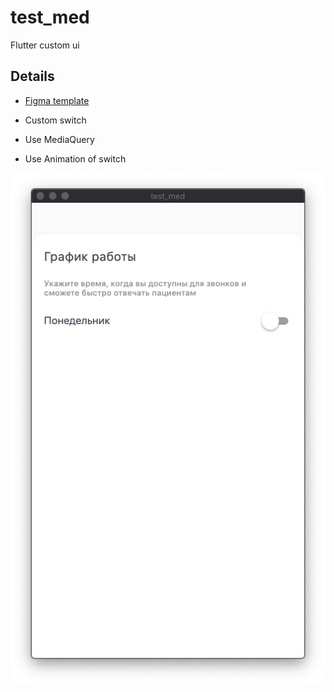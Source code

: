 # test_med

Flutter custom ui

## Details

- [Figma template](https://www.figma.com/file/60HCjPbCIL2nPmcRsBFsVK/%D0%A0%D0%B0%D1%81%D0%BF%D0%B8%D1%81%D0%B0%D0%BD%D0%B8%D0%B5-%D0%B2%D1%80%D0%B0%D1%87%D0%B0?node-id=0%3A1)

- Custom switch
- Use MediaQuery
- Use Animation of switch

![](./Screen.png?raw=true)